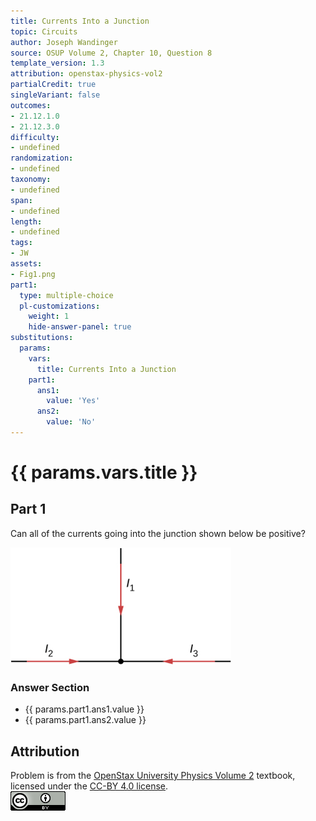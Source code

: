 ```yaml
---
title: Currents Into a Junction
topic: Circuits
author: Joseph Wandinger
source: OSUP Volume 2, Chapter 10, Question 8
template_version: 1.3
attribution: openstax-physics-vol2
partialCredit: true
singleVariant: false
outcomes:
- 21.12.1.0
- 21.12.3.0
difficulty:
- undefined
randomization:
- undefined
taxonomy:
- undefined
span:
- undefined
length:
- undefined
tags:
- JW
assets:
- Fig1.png
part1:
  type: multiple-choice
  pl-customizations:
    weight: 1
    hide-answer-panel: true
substitutions:
  params:
    vars:
      title: Currents Into a Junction
    part1:
      ans1:
        value: 'Yes'
      ans2:
        value: 'No'
---
```

# {{ params.vars.title }}

## Part 1

Can all of the currents going into the junction shown below be positive?

<img src="Fig1.png">

### Answer Section

- {{ params.part1.ans1.value }}
- {{ params.part1.ans2.value }}

## Attribution

Problem is from the [OpenStax University Physics Volume 2](https://openstax.org/details/books/university-physics-volume-2) textbook, licensed under the [CC-BY 4.0 license](https://creativecommons.org/licenses/by/4.0/).<br>![Image representing the Creative Commons 4.0 BY license.](https://raw.githubusercontent.com/firasm/bits/master/by.png)